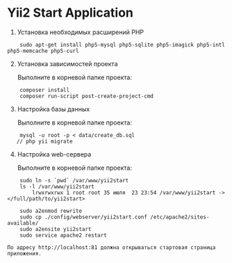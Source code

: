 Yii2 Start Application
==========

1. Установка необходимых расширений PHP

```
    sudo apt-get install php5-mysql php5-sqlite php5-imagick php5-intl php5-memcache php5-curl
```

2. Установка зависимостей проекта

    Выполните в корневой папке проекта:

```
    composer install
    composer run-script post-create-project-cmd
```

3. Настройка базы данных

    Выполните в корневой папке проекта:
    
```
    mysql -u root -p < data/create_db.sql
   // php yii migrate
```

4. Настройка web-сервера

    Выполните в корневой папке проекта:

```
    sudo ln -s `pwd` /var/www/yii2start
    ls -l /var/www/yii2start
        lrwxrwxrwx 1 root root 35 июля  23 23:54 /var/www/yii2start -> </full/path/to/yii2start>

    sudo a2enmod rewrite
    sudo cp ./config/webserver/yii2start.conf /etc/apache2/sites-available/
    sudo a2ensite yii2start
    sudo service apache2 restart
```

    По адресу http://localhost:81 должна открываться стартовая страница приложения.
    